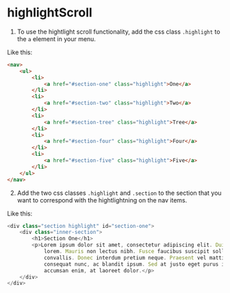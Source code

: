 # highlightScroll
1. To use the hightlight scroll functionality, add the css class ```.highlight``` to the ```a``` element in your menu.

Like this:
```html
<nav>
    <ul>
        <li>
            <a href="#section-one" class="highlight">One</a>
        </li>
        <li>
            <a href="#section-two" class="highlight">Two</a>
        </li>
        <li>
            <a href="#section-tree" class="highlight">Tree</a>
        </li>
        <li>
            <a href="#section-four" class="highlight">Four</a>
        </li>
        <li>
            <a href="#section-five" class="highlight">Five</a>
        </li>
    </ul>
</nav>
```

2. Add the two css classes ```.highlight``` and ```.section``` to the section that you want to correspond with the hightlightning on the nav items.

Like this:
```javascript
<div class="section highlight" id="section-one">
    <div class="inner-section">
        <h1>Section One</h1>
        <p>Lorem ipsum dolor sit amet, consectetur adipiscing elit. Duis eu augue sed ipsum vulputate malesuada et vitae
            lorem. Mauris non lectus nibh. Fusce faucibus suscipit sollicitudin. Donec eget nisi vel tellus cursus
            convallis. Donec interdum pretium neque. Praesent vel mattis neque, nec volutpat diam. Suspendisse non
            consequat nunc, ac blandit ipsum. Sed at justo eget purus interdum varius eget aliquet nisl. Nulla sed
            accumsan enim, at laoreet dolor.</p>
    </div>
</div>
```

